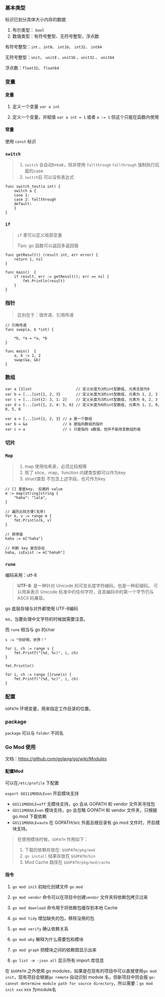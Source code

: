 ### 基本类型
标识已划分具体大小内存的数据

1. 布尔类型： `bool`
2. 数值类型：有符号整型、无符号整型，浮点数
   
有符号整型：`int` 、`int8`、 `int16`、 `int32`、 `int64` 

无符号整型：`unit`、 `unit8` 、`unit16` 、`unit32` 、 `unit64` 

浮点数：`float32`、 `float64` 

### 变量

#### 变量
1. 定义一个变量
`var a int`

2. 定义一个变量，并赋值
`var a int = 1`
或者
`a := 1` 但这个只能在函数内使用

#### 常量
使用 `const` 标识


### `switch`

> 1. `switch` 会自动break，除非使用 `fallthrough`
>     `fallthrough` 强制执行后面的case
> 2. `switch`后 可以没有表达式

```
func switch_test(a int) {
	switch a {
	case 1:
	case 2: fallthrough
	default:
	}
}
```

### `if`

> `if` 里可以定义局部变量
> 
> Tips: go 函数可以返回多返回值

```
func getResult() (result int, err error) {
	return 1, nil
}

func main()  {
	if result, err := getResult(); err == nil {
		fmt.Println(result)
	}
}
```

### 指针

> 区别在于：值传递、引用传递

```
// 引用传递
func swap(a, b *int) {

	*b, *a = *a, *b
}

func main()  {
	a, b := 1, 2
	swap(&a, &b)
}
```



### 数组

```
var a [3]int                    // 定义长度为3的int型数组, 元素全部为0
var b = [...]int{1, 2, 3}       // 定义长度为3的int型数组, 元素为 1, 2, 3
var c = [...]int{2: 3, 1: 2}    // 定义长度为3的int型数组, 元素为 0, 2, 3
var d = [...]int{1, 2, 4: 5, 6} // 定义长度为6的int型数组, 元素为 1, 2, 0, 0, 5, 6
```

```
var a = [...]int{1, 2, 3} // a 是一个数组
var b = &a                // b 是指向数组的指针
var c = a                 // c 只是指向 a数值，但并不能改变数组的值
```


### 切片


### `Map`

> 1. map 使用哈希表，必须比较相等
> 2. 除了 slice，map，function 内建类型都可以作为key
> 3. struct类型 不包含上述字段，也可作为key


```
// [] 里是key， 后面的 value
m := map[string]string {
    "haha": "lala",
}

// 遍历比较方便(无序)
for k, v := range m {
    fmt.Println(k, v)
}

// 获得值
haha := m["haha"]

// 判断 key 是否存在
haha, isExist := m["hahah"]
```

### `rune`

编码采用：utf-8

> **UTF-8**: 是一种针对 Unicode 的可变长度字符编码，也是一种前缀码。
> 可以用来表示 Unicode 标准中的任何字符，且其编码中的第一个字节仍与 ASCII 码兼容。

go 底层存储与对外都使用 UTF-8编码

so，当要处理中文字符的时候就需要注意。

而 `rune` 相当与 go 的char

```
s := "你好啊，世界！"

for i, ch := range s {
	fmt.Printf("(%d, %c)", i, ch)
}

fmt.Println()

for i, ch := range []rune(s) {
    fmt.Printf("(%d, %c)", i, ch)
}
```

### 配置

`GOPATH` 环境变量，用来指定工作目录的位置。


### package

`package` 可以与 `folder` 不同名


### Go Mod 使用

文档：https://github.com/golang/go/wiki/Modules

#### 配置Mod

可以在`/etc/profile` 下配置

`export GO111MODULE=on` 开启模块支持

- `GO111MODULE=off` 无模块支持，go 会从 GOPATH 和 vendor 文件夹寻找包
- `GO111MODULE=on` 模块支持，go 会忽略 GOPATH 和 vendor 文件夹，只根据 go.mod 下载依赖
- `GO111MODULE=auto` 在 GOPATH/src 外面且根目录有 go.mod 文件时，开启模块支持。

> 在使用模块时候，`GOPATH` 作用如下：
>
> 1. 下载的依赖存放在: `$GOPATH/pkg/mod`
> 2. `go install` 结果存放在 `$GOPATH/bin` 
> 3. Mod Cache 路径在 `$GOPATH/pkg/mod/cache` 

#### 指令

1. `go mod init`  初始化创建文件 `go.mod`

2. `go mod vendor` 命令可以在项目中创建`vendor` 文件夹将依赖包拷贝过来

3. `go mod download` 命令用于将依赖包缓存到本地 Cache

4. `go mod tidy` 增加缺失的包，移除没用的包

5. `go mod verify` 确认依赖关系

6. `go mod why` 解释为什么需要包和模块

7. `go mod graph` 把模块之间的依赖图显示出来

8. `go list -m -json all` 显示所有 import 库信息

在 `$GOPATH` 之外使用 go modules，如果是在现有的项目中可以直接使用`go mod init`，现有项目会根据`go remote` 自动识别 module 名，但新项目中则会报 `go: cannot determine module path for source directory`，所以需要：`go mod init xxx` xxx 为module名


